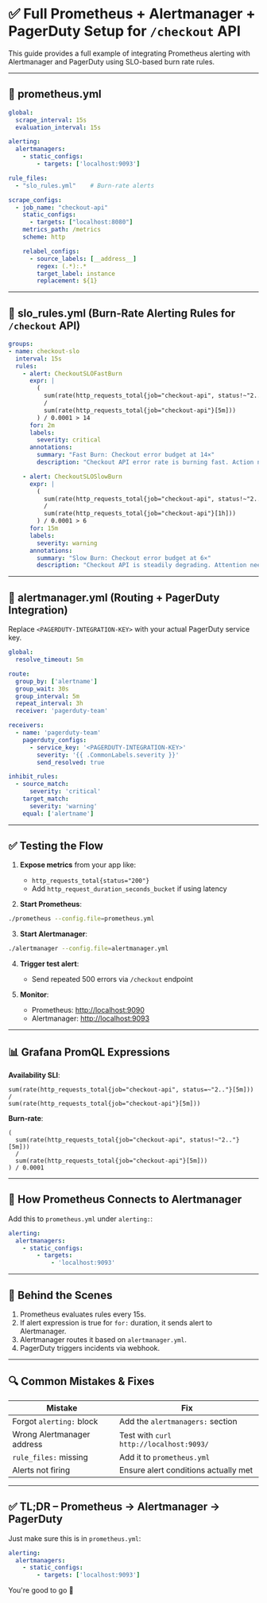 
# ✅ Full Prometheus + Alertmanager + PagerDuty Setup for `/checkout` API

This guide provides a full example of integrating Prometheus alerting with Alertmanager and PagerDuty using SLO-based burn rate rules.

---

## 🔧 prometheus.yml

```yaml
global:
  scrape_interval: 15s
  evaluation_interval: 15s

alerting:
  alertmanagers:
    - static_configs:
        - targets: ['localhost:9093']

rule_files:
  - "slo_rules.yml"    # Burn-rate alerts

scrape_configs:
  - job_name: "checkout-api"
    static_configs:
      - targets: ["localhost:8080"]
    metrics_path: /metrics
    scheme: http

    relabel_configs:
      - source_labels: [__address__]
        regex: (.*):.*
        target_label: instance
        replacement: ${1}
```

---

## 📐 slo_rules.yml (Burn-Rate Alerting Rules for `/checkout` API)

```yaml
groups:
- name: checkout-slo
  interval: 15s
  rules:
    - alert: CheckoutSLOFastBurn
      expr: |
        (
          sum(rate(http_requests_total{job="checkout-api", status!~"2.."}[5m]))
          /
          sum(rate(http_requests_total{job="checkout-api"}[5m]))
        ) / 0.0001 > 14
      for: 2m
      labels:
        severity: critical
      annotations:
        summary: "Fast Burn: Checkout error budget at 14×"
        description: "Checkout API error rate is burning fast. Action needed immediately."

    - alert: CheckoutSLOSlowBurn
      expr: |
        (
          sum(rate(http_requests_total{job="checkout-api", status!~"2.."}[1h]))
          /
          sum(rate(http_requests_total{job="checkout-api"}[1h]))
        ) / 0.0001 > 6
      for: 15m
      labels:
        severity: warning
      annotations:
        summary: "Slow Burn: Checkout error budget at 6×"
        description: "Checkout API is steadily degrading. Attention needed within hours."
```

---

## 🚨 alertmanager.yml (Routing + PagerDuty Integration)

Replace `<PAGERDUTY-INTEGRATION-KEY>` with your actual PagerDuty service key.

```yaml
global:
  resolve_timeout: 5m

route:
  group_by: ['alertname']
  group_wait: 30s
  group_interval: 5m
  repeat_interval: 3h
  receiver: 'pagerduty-team'

receivers:
  - name: 'pagerduty-team'
    pagerduty_configs:
      - service_key: '<PAGERDUTY-INTEGRATION-KEY>'
        severity: '{{ .CommonLabels.severity }}'
        send_resolved: true

inhibit_rules:
  - source_match:
      severity: 'critical'
    target_match:
      severity: 'warning'
    equal: ['alertname']
```

---

## ✅ Testing the Flow

1. **Expose metrics** from your app like:
   - `http_requests_total{status="200"}`
   - Add `http_request_duration_seconds_bucket` if using latency

2. **Start Prometheus**:
```bash
./prometheus --config.file=prometheus.yml
```

3. **Start Alertmanager**:
```bash
./alertmanager --config.file=alertmanager.yml
```

4. **Trigger test alert**:
   - Send repeated 500 errors via `/checkout` endpoint

5. **Monitor**:
   - Prometheus: [http://localhost:9090](http://localhost:9090)
   - Alertmanager: [http://localhost:9093](http://localhost:9093)

---

## 📊 Grafana PromQL Expressions

**Availability SLI**:
```promql
sum(rate(http_requests_total{job="checkout-api", status=~"2.."}[5m]))
/
sum(rate(http_requests_total{job="checkout-api"}[5m]))
```

**Burn-rate**:
```promql
(
  sum(rate(http_requests_total{job="checkout-api", status!~"2.."}[5m]))
  /
  sum(rate(http_requests_total{job="checkout-api"}[5m]))
) / 0.0001
```

---

## 🔗 How Prometheus Connects to Alertmanager

Add this to `prometheus.yml` under `alerting:`:

```yaml
alerting:
  alertmanagers:
    - static_configs:
        - targets:
            - 'localhost:9093'
```

---

## 🧠 Behind the Scenes

1. Prometheus evaluates rules every 15s.
2. If alert expression is true for `for:` duration, it sends alert to Alertmanager.
3. Alertmanager routes it based on `alertmanager.yml`.
4. PagerDuty triggers incidents via webhook.

---

## 🔍 Common Mistakes & Fixes

| Mistake | Fix |
|--------|-----|
| Forgot `alerting:` block | Add the `alertmanagers:` section |
| Wrong Alertmanager address | Test with `curl http://localhost:9093/` |
| `rule_files:` missing | Add it to `prometheus.yml` |
| Alerts not firing | Ensure alert conditions actually met |

---

## ✅ TL;DR – Prometheus → Alertmanager → PagerDuty

Just make sure this is in `prometheus.yml`:

```yaml
alerting:
  alertmanagers:
    - static_configs:
        - targets: ['localhost:9093']
```

You're good to go 🚀
